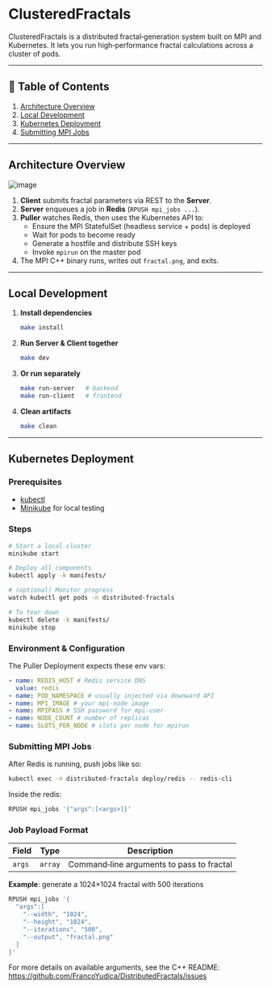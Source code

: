 # ClusteredFractals

ClusteredFractals is a distributed fractal‐generation system built on MPI and Kubernetes. It lets you run high‐performance fractal calculations across a cluster of pods.

---

## 📖 Table of Contents

1. [Architecture Overview](#architecture-overview)
2. [Local Development](#local-development)
3. [Kubernetes Deployment](#kubernetes-deployment)
4. [Submitting MPI Jobs](#submitting-mpi-jobs)

---

## Architecture Overview

![image](https://github.com/user-attachments/assets/a1eb9dcf-8b7c-4d00-be38-e70573be0233)


1. **Client** submits fractal parameters via REST to the **Server**.
2. **Server** enqueues a job in **Redis** (`RPUSH mpi_jobs ...`).
3. **Puller** watches Redis, then uses the Kubernetes API to:
   - Ensure the MPI StatefulSet (headless service + pods) is deployed
   - Wait for pods to become ready
   - Generate a hostfile and distribute SSH keys
   - Invoke `mpirun` on the master pod
4. The MPI C++ binary runs, writes out `fractal.png`, and exits.

---

## Local Development

1. **Install dependencies**
   ```bash
   make install
   ```
2. **Run Server & Client together**

   ```bash
   make dev
   ```

3. **Or run separately**

   ```bash
   make run-server   # backend
   make run-client   # frontend
   ```

4. **Clean artifacts**

   ```bash
   make clean
   ```

---

## Kubernetes Deployment

### **Prerequisites**

- [kubectl](https://kubernetes.io/docs/tasks/tools/)
- [Minikube](https://minikube.sigs.k8s.io/docs/) for local testing

### **Steps**

```bash
# Start a local cluster
minikube start

# Deploy all components
kubectl apply -k manifests/

# (optional) Monitor progress
watch kubectl get pods -n distributed-fractals

# To tear down
kubectl delete -k manifests/
minikube stop
```

### **Environment & Configuration**

The Puller Deployment expects these env vars:

```yaml
- name: REDIS_HOST # Redis service DNS
  value: redis
- name: POD_NAMESPACE # usually injected via downward API
- name: MPI_IMAGE # your mpi-node image
- name: MPIPASS # SSH password for mpi-user
- name: NODE_COUNT # number of replicas
- name: SLOTS_PER_NODE # slots per node for mpirun
```

### **Submitting MPI Jobs**

After Redis is running, push jobs like so:

```bash
kubectl exec -n distributed-fractals deploy/redis -- redis-cli
```

Inside the redis:

```bash
RPUSH mpi_jobs '{"args":[<args>]}'
```

### **Job Payload Format**

| Field  | Type    | Description                               |
| ------ | ------- | ----------------------------------------- |
| `args` | `array` | Command‑line arguments to pass to fractal |

**Example**: generate a 1024×1024 fractal with 500 iterations

```bash
RPUSH mpi_jobs '{
  "args":[
    "--width", "1024",
    "--height", "1024",
    "--iterations", "500",
    "--output", "fractal.png"
  ]
}'
```

For more details on available arguments, see the C++ README: https://github.com/FrancoYudica/DistributedFractals/issues
